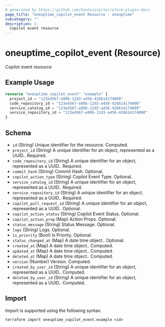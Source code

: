 ```yaml
---
# generated by https://github.com/hashicorp/terraform-plugin-docs
page_title: "oneuptime_copilot_event Resource - oneuptime"
subcategory: ""
description: |-
  Copilot event resource
---
```


# oneuptime_copilot_event (Resource)

Copilot event resource

## Example Usage

```terraform
resource "oneuptime_copilot_event" "example" {
  project_id = "123e4567-e89b-12d3-a456-426614174000"
  code_repository_id = "123e4567-e89b-12d3-a456-426614174000"
  service_catalog_id = "123e4567-e89b-12d3-a456-426614174000"
  service_repository_id = "123e4567-e89b-12d3-a456-426614174000"
}
```

## Schema

- `id` (String) Unique identifier for the resource. Computed.
- `project_id` (String) A unique identifier for an object, represented as a UUID.. Required.
- `code_repository_id` (String) A unique identifier for an object, represented as a UUID.. Required.
- `commit_hash` (String) Commit Hash. Optional.
- `copilot_action_type` (String) Copilot Event Type. Optional.
- `service_catalog_id` (String) A unique identifier for an object, represented as a UUID.. Required.
- `service_repository_id` (String) A unique identifier for an object, represented as a UUID.. Required.
- `copilot_pull_request_id` (String) A unique identifier for an object, represented as a UUID.. Optional.
- `copilot_action_status` (String) Copilot Event Status. Optional.
- `copilot_action_prop` (Map) Action Props. Optional.
- `status_message` (String) Status Message. Optional.
- `logs` (String) Logs. Optional.
- `is_priority` (Bool) Is Priority. Optional.
- `status_changed_at` (Map) A date time object.. Optional.
- `created_at` (Map) A date time object.. Computed.
- `updated_at` (Map) A date time object.. Computed.
- `deleted_at` (Map) A date time object.. Computed.
- `version` (Number) Version. Computed.
- `created_by_user_id` (String) A unique identifier for an object, represented as a UUID.. Computed.
- `deleted_by_user_id` (String) A unique identifier for an object, represented as a UUID.. Computed.

## Import

Import is supported using the following syntax:

```shell
terraform import oneuptime_copilot_event.example <id>
```
